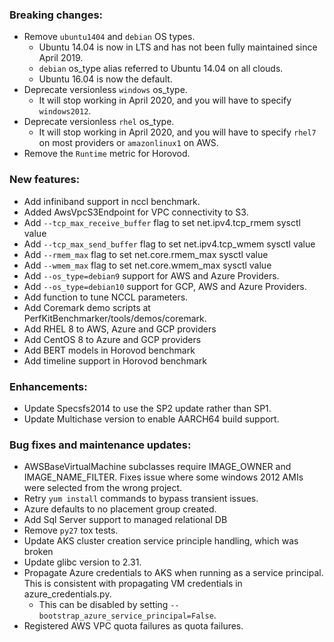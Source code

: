 ### Breaking changes:
- Remove `ubuntu1404` and `debian` OS types.
  - Ubuntu 14.04 is now in LTS and has not been fully maintained since April
    2019.
  - `debian` os_type alias referred to Ubuntu 14.04 on all clouds.
  - Ubuntu 16.04 is now the default.
- Deprecate versionless `windows` os_type.
  - It will stop working in April 2020, and you will have to specify
      `windows2012`.
- Deprecate versionless `rhel` os_type.
  - It will stop working in April 2020, and you will have to specify
      `rhel7` on most providers or `amazonlinux1` on AWS.
- Remove the `Runtime` metric for Horovod.

### New features:

- Add infiniband support in nccl benchmark.
- Added AwsVpcS3Endpoint for VPC connectivity to S3.
- Add `--tcp_max_receive_buffer` flag to set net.ipv4.tcp_rmem sysctl value
- Add `--tcp_max_send_buffer` flag to set net.ipv4.tcp_wmem sysctl value
- Add `--rmem_max` flag to set net.core.rmem_max sysctl value
- Add `--wmem_max` flag to set net.core.wmem_max sysctl value
- Add `--os_type=debian9` support for AWS and Azure Providers.
- Add `--os_type=debian10` support for GCP, AWS and Azure Providers.
- Add function to tune NCCL parameters.
- Add Coremark demo scripts at PerfKitBenchmarker/tools/demos/coremark.
- Add RHEL 8 to AWS, Azure and GCP providers
- Add CentOS 8 to Azure and GCP providers
- Add BERT models in Horovod benchmark
- Add timeline support in Horovod benchmark

### Enhancements:

-   Update Specsfs2014 to use the SP2 update rather than SP1.
-   Update Multichase version to enable AARCH64 build support.

### Bug fixes and maintenance updates:

-   AWSBaseVirtualMachine subclasses require IMAGE_OWNER and IMAGE_NAME_FILTER.
    Fixes issue where some windows 2012 AMIs were selected from the wrong
    project.
-   Retry `yum install` commands to bypass transient issues.
-   Azure defaults to no placement group created.
-   Add Sql Server support to managed relational DB
-   Remove `py27` tox tests.
-   Update AKS cluster creation service principle handling, which was broken
-   Update glibc version to 2.31.
-   Propagate Azure credentials to AKS when running as a service principal. This
    is consistent with propagating VM credentials in azure_credentials.py.
    -   This can be disabled by setting
        `--bootstrap_azure_service_principal=False`.
-   Registered AWS VPC quota failures as quota failures.
